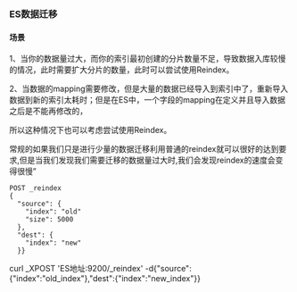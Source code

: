 ### ES数据迁移

#### 场景

1、当你的数据量过大，而你的索引最初创建的分片数量不足，导致数据入库较慢的情况，此时需要扩大分片的数量，此时可以尝试使用Reindex。

2、当数据的mapping需要修改，但是大量的数据已经导入到索引中了，重新导入数据到新的索引太耗时；但是在ES中，一个字段的mapping在定义并且导入数据之后是不能再修改的，



所以这种情况下也可以考虑尝试使用Reindex。

常规的如果我们只是进行少量的数据迁移利用普通的reindex就可以很好的达到要求,但是当我们发现我们需要迁移的数据量过大时,我们会发现reindex的速度会变得很慢”

```
POST _reindex
{
  "source": {
    "index": "old"
    "size": 5000
  },
  "dest": {
    "index": "new"
  }}
```

curl _XPOST 'ES地址:9200/_reindex' -d{"source":{"index":"old_index"},"dest":{"index":"new_index"}}

